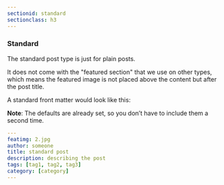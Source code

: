 ```yaml
---
sectionid: standard
sectionclass: h3
---
```

### Standard

The standard post type is just for plain posts.

It does not come with the "featured section" that we use on other types, which means the featured image is not placed above the content but after the post title.

A standard front matter would look like this:

**Note**: The defaults are already set, so you don’t have to include them a second time.

```yml
---
featimg: 2.jpg
author: someone
title: standard post
description: describing the post
tags: [tag1, tag2, tag3]
category: [category]
---
```